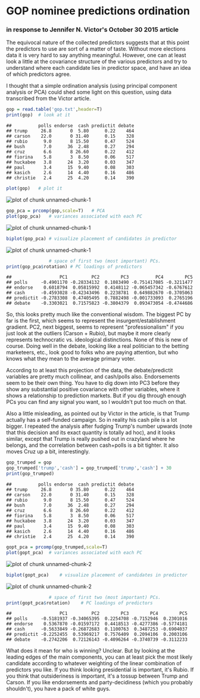 # GOP nominee predictions ordination
### in response to Jennifer N. Victor's October 30 2015 article

The equivocal nature of the collected predictors suggests that at this point the predictors to use are sort of a matter of taste. Without more elections data it is very hard to say anything meaningful. However, one can at least look a little at the covariance structure of the various predictors and try to understand where each candidate lies in predictor space, and have an idea of which predictors agree.

I thought that a simple ordination analysis (using principal component analysis or PCA) could shed some light on this question, using data transcribed from the Victor article.


```r
gop = read.table('gop.txt',header=T)
print(gop)	# look at it
```

```
##          polls endorse  cash predictit debate
## trump     26.8       0  5.80      0.22    464
## carson    22.0       0 31.40      0.15    328
## rubio      9.0       8 15.50      0.47    524
## bush       7.0      36  2.48      0.27    294
## cruz       6.6       8 26.60      0.22    412
## fiorina    5.8       3  8.50      0.06    517
## huckabee   3.8      24  3.20      0.03    347
## paul       3.4      15  9.40      0.08    303
## kasich     2.6      14  4.40      0.16    486
## christie   2.4      25  4.20      0.14    390
```

```r
plot(gop)	# plot it
```

![plot of chunk unnamed-chunk-1](figure/unnamed-chunk-1-1.png) 

```r
gop_pca = prcomp(gop,scale=T)	# PCA
plot(gop_pca)	# variances associated with each PC
```

![plot of chunk unnamed-chunk-1](figure/unnamed-chunk-1-2.png) 

```r
biplot(gop_pca)	# visualize placement of candidates in predictor 
```

![plot of chunk unnamed-chunk-1](figure/unnamed-chunk-1-3.png) 

```r
				# space of first two (most important) PCs.
print(gop_pca$rotation)	# PC loadings of predictors
```

```
##                  PC1         PC2        PC3          PC4        PC5
## polls     -0.4901170 -0.28334132  0.1083490 -0.751417085 -0.3211477
## endorse    0.6018794  0.05815992  0.4148112 -0.065457342 -0.6767612
## cash      -0.4593028 -0.42343496  0.2238781  0.649882670 -0.3705063
## predictit -0.2783308  0.47405495  0.7882498 -0.001733093  0.2765196
## debate    -0.3303021  0.71575823 -0.3804379  0.093473054 -0.4744686
```

So, this looks pretty much like the conventional wisdom. The biggest PC by far is the first, which seems to represent the insurgent/establishment gradient. PC2, next biggest, seems to represent "professionalism" if you just look at the outliers (Carson + Rubio), but maybe it more clearly represents technocratic vs. ideological distinctions. None of this is new of course. Doing well in the debate, looking like a real politician to the betting marketeers, etc., look good to folks who are paying attention, but who knows what they mean to the average primary voter. 

According to at least this projection of the data, the debate/predictit variables are pretty much collinear, and cash/polls also. Endorsements seem to be their own thing. You have to dig down into PC3 before they show any substantial positive covariance with other variables, where it shows a relationship to prediction markets. But if you dig through enough PCs you can find any signal you want, so I wouldn't put too much on that.

Also a little misleading, as pointed out by Victor in the article, is that Trump actually has a self-funded campaign. So in reality his cash pile is a lot bigger. I repeated the analysis after fudging Trump's number upwards (note that this decision and its exact quantity is totally ad hoc), and it looks similar, except that Trump is really pushed out in crazyland where he belongs, and the correlation between cash+polls is a bit tighter. It also moves Cruz up a bit, interestingly.


```r
gop_trumped = gop
gop_trumped['trump','cash'] = gop_trumped['trump','cash'] + 30
print(gop_trumped)
```

```
##          polls endorse  cash predictit debate
## trump     26.8       0 35.80      0.22    464
## carson    22.0       0 31.40      0.15    328
## rubio      9.0       8 15.50      0.47    524
## bush       7.0      36  2.48      0.27    294
## cruz       6.6       8 26.60      0.22    412
## fiorina    5.8       3  8.50      0.06    517
## huckabee   3.8      24  3.20      0.03    347
## paul       3.4      15  9.40      0.08    303
## kasich     2.6      14  4.40      0.16    486
## christie   2.4      25  4.20      0.14    390
```

```r
gopt_pca = prcomp(gop_trumped,scale=T)
plot(gopt_pca)	# variances associated with each PC
```

![plot of chunk unnamed-chunk-2](figure/unnamed-chunk-2-1.png) 

```r
biplot(gopt_pca)	# visualize placement of candidates in predictor 
```

![plot of chunk unnamed-chunk-2](figure/unnamed-chunk-2-2.png) 

```r
				# space of first two (most important) PCs.
print(gopt_pca$rotation)	# PC loadings of predictors
```

```
##                  PC1         PC2        PC3        PC4        PC5
## polls     -0.5181937 -0.34065395  0.2254708 -0.7152946  0.2301016
## endorse    0.5367870 -0.01597172  0.4418513 -0.4277386 -0.5774181
## cash      -0.5633849 -0.26872683  0.1100763  0.3487253 -0.6904037
## predictit -0.2252455  0.53969217  0.7576409  0.2094106  0.2003106
## debate    -0.2742206  0.72126143 -0.4096264 -0.3740739 -0.3112233
```

What does it mean for who is winning? Unclear. But by looking at the leading edges of the main components, you can at least pick the most likely candidate according to whatever weighting of the linear combination of predictors you like. If you think looking presidential is important, it's Rubio. If you think that outsideriness is important, it's a tossup between Trump and Carson. If you like endorsements and party-decidiness (which you probably shouldn't), you have a pack of white guys. 
